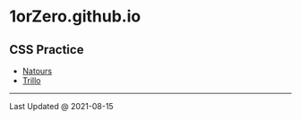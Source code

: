 # 1orZero.github.io

## CSS Practice
- [Natours](https://1orzero.github.io/css_1/)
- [Trillo](https://1orzero.github.io/css_2/)


---

Last Updated @ 2021-08-15
